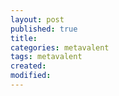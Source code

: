 ```yaml
---
layout: post
published: true
title: 
categories: metavalent
tags: metavalent
created: 
modified: 
---
```


